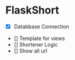 # FlaskShort


- [x] Databbase Connection
- [] Template for views
- [] Shortener Logic
- [] Show all url 